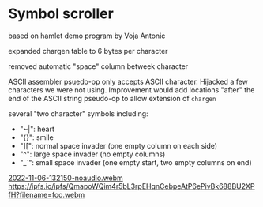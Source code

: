 # Symbol scroller

based on hamlet demo program by Voja Antonic

expanded chargen table to 6 bytes per character

removed automatic "space" column betweek character

ASCII assembler psuedo-op only accepts ASCII character. Hijacked a few
 characters we were not using. Improvement would add locations "after" the end
 of the ASCII string pseudo-op to allow extension of `chargen`

several "two character" symbols including:

* "~|": heart
* "{}": smile
* "\]\[": normal space invader (one empty column on each side)
* "^\": large space invader (no empty columns)
* "\_\`": small space invader (one empty start, two empty columns on end)

[2022-11-06-132150-noaudio.webm](https://user-images.githubusercontent.com/333031/200196837-1b31b53d-1784-41cb-b79d-b4ef9519b7e4.webm)
https://ipfs.io/ipfs/QmapoWQim4r5bL3rpEHqnCebpeAtP6ePivBk688BU2XPfH?filename=foo.webm

